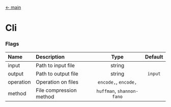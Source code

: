 [<- main](../README.md)

# Cli

### Flags

| Name      | Description             |               Type                |   Default   |
|:----------|:------------------------|:---------------------------------:|:-----------:|
| input     | Path to input file      |              string               |             |
| output    | Path to output file     |              string               |   `input`   |
| operation | Operation on files      |       `encode,`, `encode,`        |             |
| method    | File compression method |     `huffman`, `shannon-fano`     |             |
